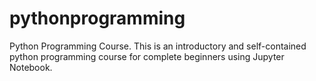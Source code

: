 # pythonprogramming
Python Programming Course. 
This is an introductory and self-contained python programming course for complete beginners using Jupyter Notebook. 
